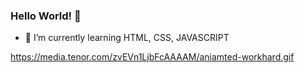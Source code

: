 ### Hello World! 👋


- 🌱 I’m currently learning HTML, CSS, JAVASCRIPT

https://media.tenor.com/zvEVn1LjbFcAAAAM/aniamted-workhard.gif
